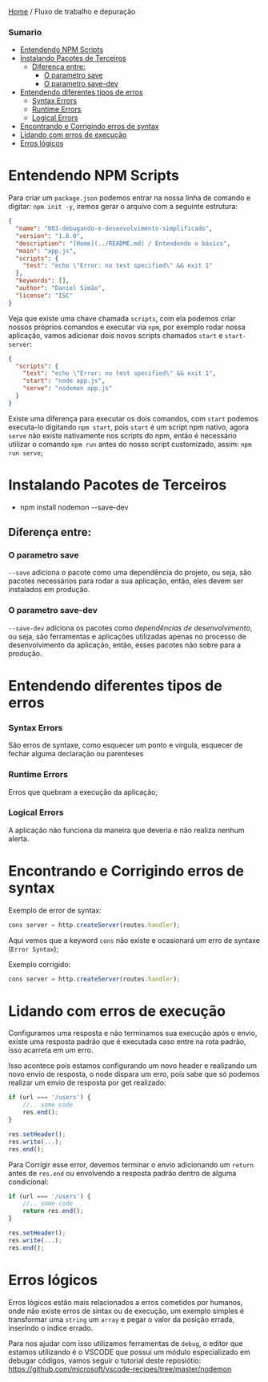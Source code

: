 [Home](../README.md) / Fluxo de trabalho e depuração

### Sumario

- [Entendendo NPM Scripts](#entendendo-npm-scripts)
- [Instalando Pacotes de Terceiros](#instalando-pacotes-de-terceiros)
  - [Diferença entre:](#diferen%C3%A7a-entre)
    - [O parametro save](#o-parametro-save)
    - [O parametro save-dev](#o-parametro-save-dev)
- [Entendendo diferentes tipos de erros](#entendendo-diferentes-tipos-de-erros)
    - [Syntax Errors](#syntax-errors)
    - [Runtime Errors](#runtime-errors)
    - [Logical Errors](#logical-errors)
- [Encontrando e Corrigindo erros de syntax](#encontrando-e-corrigindo-erros-de-syntax)
- [Lidando com erros de execução](#lidando-com-erros-de-execu%C3%A7%C3%A3o)
- [Erros lógicos](#erros-l%C3%B3gicos)


# Entendendo NPM Scripts

Para criar um `package.json` podemos entrar na nossa linha de comando e digitar: `npm init -y`,
iremos gerar o arquivo com a seguinte estrutura:

```json
{
  "name": "003-debugando-e-desenvolvimento-simplificado",
  "version": "1.0.0",
  "description": "[Home](../README.md) / Entendendo o básico",
  "main": "app.js",
  "scripts": {
    "test": "echo \"Error: no test specified\" && exit 1"
  },
  "keywords": [],
  "author": "Daniel Simão",
  "license": "ISC"
}
```

Veja que existe uma chave chamada `scripts`, com ela podemos criar nossos próprios
comandos e executar via `npm`, por exemplo rodar nossa aplicação, vamos adicionar dois novos
scripts chamados `start` e `start-server`:

```json
{
  "scripts": {
    "test": "echo \"Error: no test specified\" && exit 1",
    "start": "node app.js",
    "serve": "nodemon app.js"
  }
}
```

Existe uma diferença para executar os dois comandos, com `start` podemos executa-lo
digitando `npm start`, pois `start` é um script npm nativo, agora `serve` não existe nativamente
nos scripts do npm, então é necessário utilizar o comando `npm run` antes do nosso script customizado,
assim: `npm run serve`;

# Instalando Pacotes de Terceiros

- npm install nodemon --save-dev

## Diferença entre:

### O parametro save

`--save` adiciona o pacote como uma dependência do projeto, ou seja, são pacotes necessários para rodar a sua aplicação,
então, eles devem ser instalados em produção.

### O parametro save-dev

`--save-dev` adiciona os pacotes como *dependências de desenvolvimento*, ou seja, são ferramentas e aplicações utilizadas apenas
no processo de desenvolvimento da aplicação, então, esses pacotes não sobre para a produção. 

# Entendendo diferentes tipos de erros

### Syntax Errors

São erros de syntaxe, como esquecer um ponto e virgula, esquecer de fechar alguma
declaração ou parenteses


### Runtime Errors

Erros que quebram a execução da aplicação;


### Logical Errors

A aplicação não funciona da maneira que deveria e não realiza nenhum alerta.


# Encontrando e Corrigindo erros de syntax

Exemplo de error de syntax:

```javascript
cons server = http.createServer(routes.handler);
```

Aqui vemos que a keyword `cons` não existe e ocasionará um erro de syntaxe (`Error Syntax`);

Exemplo corrigido:

```javascript
cons server = http.createServer(routes.handler);
```

# Lidando com erros de execução

Configuramos uma resposta e não terminamos sua execução após o envio,
existe uma resposta padrão que é executada caso entre na rota padrão, isso
acarreta em um erro.

Isso acontece pois estamos configurando um novo header e realizando um novo
envio de resposta, o node dispara um erro, pois sabe que só podemos realizar um
envio de resposta por get realizado:

```javascript
if (url === '/users') {
    //.. some code
    res.end();
}

res.setHeader();
res.write(...);
res.end();
```

Para Corrigir esse error, devemos terminar o envio adicionando um `return`
antes de `res.end` ou envolvendo a resposta padrão dentro de alguma condicional:


```javascript
if (url === '/users') {
    //.. some code
    return res.end();
}

res.setHeader();
res.write(...);
res.end();
```

# Erros lógicos

Erros lógicos estão mais relacionados a erros cometidos por humanos, onde não existe erros de sintax ou de execução,
um exemplo simples é transformar uma `string` um `array` e pegar o valor da posição errada, inserindo o indice errado.

Para nos ajudar com isso utilizamos ferramentas de `debug`, o editor que estamos utilizando é o VSCODE que possui um módulo
especializado em debugar códigos, vamos seguir o tutorial deste reposiótio: https://github.com/microsoft/vscode-recipes/tree/master/nodemon